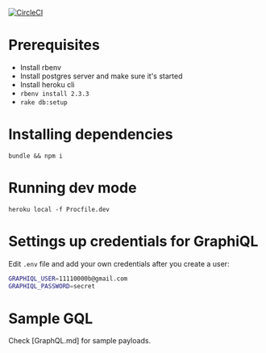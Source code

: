 [![CircleCI](https://circleci.com/gh/pawelniewie/zen2.svg?style=svg)](https://circleci.com/gh/pawelniewie/zen2)

# Prerequisites
* Install rbenv
* Install postgres server and make sure it's started
* Install heroku cli
* `rbenv install 2.3.3`
* `rake db:setup`

# Installing dependencies

`bundle && npm i`

# Running dev mode

`heroku local -f Procfile.dev`

# Settings up credentials for GraphiQL

Edit `.env` file and add your own credentials after you create a user:

```bash
GRAPHIQL_USER=11110000b@gmail.com
GRAPHIQL_PASSWORD=secret
```

# Sample GQL

Check [GraphQL.md] for sample payloads.
